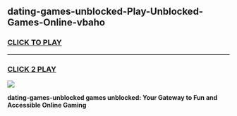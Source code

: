 
## dating-games-unblocked-Play-Unblocked-Games-Online-vbaho
<h3>
<a href="https://premium76.site?title=dating-games-unblocked&ref=25A">CLICK TO PLAY</a></h3>
<hr>

<h3>
<a href="https://premium76.site?title=dating-games-unblocked&ref=25A">CLICK 2 PLAY</a>
  
</h3>

<a href="https://premium76.site?title=dating-games-unblocked&ref=25A"><img src="https://clearcache.store/games.png"></a>


**dating-games-unblocked games unblocked: Your Gateway to Fun and Accessible Online Gaming**
